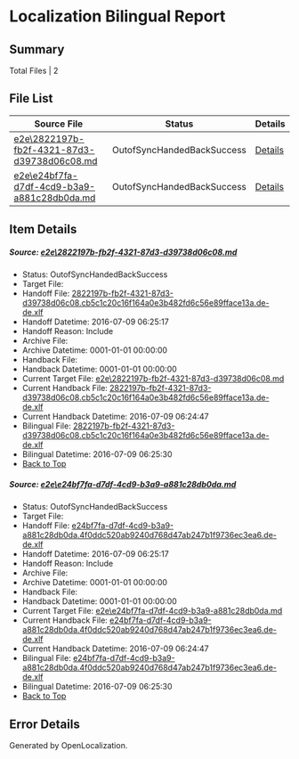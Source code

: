 # <a name='report-top'></a> Localization Bilingual Report

## Summary
 Total Files | 2

## File List
 Source File | Status | Details 
 ----------- | ------ | ------- 
 [e2e\2822197b-fb2f-4321-87d3-d39738d06c08.md](https://github.com/OpenLocalizationTestOrg/oltest/blob/ea6c57874696f971dc9c817a321bf298c899f64c/e2e/2822197b-fb2f-4321-87d3-d39738d06c08.md) | OutofSyncHandedBackSuccess | [Details](#a72db138dcf7984ad387328209fcf2e4198b31492)
 [e2e\e24bf7fa-d7df-4cd9-b3a9-a881c28db0da.md](https://github.com/OpenLocalizationTestOrg/oltest/blob/ea6c57874696f971dc9c817a321bf298c899f64c/e2e/e24bf7fa-d7df-4cd9-b3a9-a881c28db0da.md) | OutofSyncHandedBackSuccess | [Details](#e00bbcb22465aa7b713a65995800bbdd2753a5c03)

## Item Details
##### <a name='a72db138dcf7984ad387328209fcf2e4198b31492'></a> Source: [e2e\2822197b-fb2f-4321-87d3-d39738d06c08.md](https://github.com/OpenLocalizationTestOrg/oltest/blob/ea6c57874696f971dc9c817a321bf298c899f64c/e2e/2822197b-fb2f-4321-87d3-d39738d06c08.md)
* Status: OutofSyncHandedBackSuccess
* Target File: 
* Handoff File: [2822197b-fb2f-4321-87d3-d39738d06c08.cb5c1c20c16f164a0e3b482fd6c56e89fface13a.de-de.xlf](https://github.com/OpenLocalizationTestOrg/olhandoff-e2e/blob/ceac31a0ee3355ef360a8af735597e109d6a95b0/ol-handoff/OpenLocalizationTestOrg/oltest-dede-fly/ci/ht/2822197b-fb2f-4321-87d3-d39738d06c08.cb5c1c20c16f164a0e3b482fd6c56e89fface13a.de-de.xlf)
* Handoff Datetime: 2016-07-09 06:25:17
* Handoff Reason: Include
* Archive File: 
* Archive Datetime: 0001-01-01 00:00:00
* Handback File: 
* Handback Datetime: 0001-01-01 00:00:00
* Current Target File: [e2e\2822197b-fb2f-4321-87d3-d39738d06c08.md](https://github.com/OpenLocalizationTestOrg/oltest-dede-fly/blob/304f1d82efd600df8acbabb312a5f35c55e28865/e2e/2822197b-fb2f-4321-87d3-d39738d06c08.md)
* Current Handback File: [2822197b-fb2f-4321-87d3-d39738d06c08.cb5c1c20c16f164a0e3b482fd6c56e89fface13a.de-de.xlf](https://github.com/OpenLocalizationTestOrg/olhandback-e2e/blob/c359286ed225aec06a4918296440a2acd47ffdde/ol-handback/OpenLocalizationTestOrg/oltest-dede-fly/ci/ht/2822197b-fb2f-4321-87d3-d39738d06c08.cb5c1c20c16f164a0e3b482fd6c56e89fface13a.de-de.xlf)
* Current Handback Datetime: 2016-07-09 06:24:47
* Bilingual File: [2822197b-fb2f-4321-87d3-d39738d06c08.cb5c1c20c16f164a0e3b482fd6c56e89fface13a.de-de.xlf](https://github.com/OpenLocalizationTestOrg/olhandback-e2e/blob/c359286ed225aec06a4918296440a2acd47ffdde/ol-handback/OpenLocalizationTestOrg/oltest-dede-fly/ci/ht/2822197b-fb2f-4321-87d3-d39738d06c08.cb5c1c20c16f164a0e3b482fd6c56e89fface13a.de-de.xlf)
* Bilingual Datetime: 2016-07-09 06:25:30
* [Back to Top](#report-top)

##### <a name='e00bbcb22465aa7b713a65995800bbdd2753a5c03'></a> Source: [e2e\e24bf7fa-d7df-4cd9-b3a9-a881c28db0da.md](https://github.com/OpenLocalizationTestOrg/oltest/blob/ea6c57874696f971dc9c817a321bf298c899f64c/e2e/e24bf7fa-d7df-4cd9-b3a9-a881c28db0da.md)
* Status: OutofSyncHandedBackSuccess
* Target File: 
* Handoff File: [e24bf7fa-d7df-4cd9-b3a9-a881c28db0da.4f0ddc520ab9240d768d47ab247b1f9736ec3ea6.de-de.xlf](https://github.com/OpenLocalizationTestOrg/olhandoff-e2e/blob/ceac31a0ee3355ef360a8af735597e109d6a95b0/ol-handoff/OpenLocalizationTestOrg/oltest-dede-fly/ci/ht/e24bf7fa-d7df-4cd9-b3a9-a881c28db0da.4f0ddc520ab9240d768d47ab247b1f9736ec3ea6.de-de.xlf)
* Handoff Datetime: 2016-07-09 06:25:17
* Handoff Reason: Include
* Archive File: 
* Archive Datetime: 0001-01-01 00:00:00
* Handback File: 
* Handback Datetime: 0001-01-01 00:00:00
* Current Target File: [e2e\e24bf7fa-d7df-4cd9-b3a9-a881c28db0da.md](https://github.com/OpenLocalizationTestOrg/oltest-dede-fly/blob/304f1d82efd600df8acbabb312a5f35c55e28865/e2e/e24bf7fa-d7df-4cd9-b3a9-a881c28db0da.md)
* Current Handback File: [e24bf7fa-d7df-4cd9-b3a9-a881c28db0da.4f0ddc520ab9240d768d47ab247b1f9736ec3ea6.de-de.xlf](https://github.com/OpenLocalizationTestOrg/olhandback-e2e/blob/c359286ed225aec06a4918296440a2acd47ffdde/ol-handback/OpenLocalizationTestOrg/oltest-dede-fly/ci/ht/e24bf7fa-d7df-4cd9-b3a9-a881c28db0da.4f0ddc520ab9240d768d47ab247b1f9736ec3ea6.de-de.xlf)
* Current Handback Datetime: 2016-07-09 06:24:47
* Bilingual File: [e24bf7fa-d7df-4cd9-b3a9-a881c28db0da.4f0ddc520ab9240d768d47ab247b1f9736ec3ea6.de-de.xlf](https://github.com/OpenLocalizationTestOrg/olhandback-e2e/blob/c359286ed225aec06a4918296440a2acd47ffdde/ol-handback/OpenLocalizationTestOrg/oltest-dede-fly/ci/ht/e24bf7fa-d7df-4cd9-b3a9-a881c28db0da.4f0ddc520ab9240d768d47ab247b1f9736ec3ea6.de-de.xlf)
* Bilingual Datetime: 2016-07-09 06:25:30
* [Back to Top](#report-top)


## Error Details

Generated by OpenLocalization.
